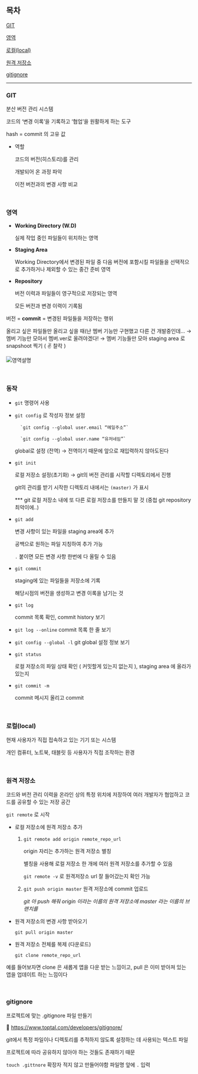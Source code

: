 ## 목차

[GIT](#GIT)

[영역](#영역)  

[로컬(local)](#로컬(local))  

[원격 저장소](#원격_저장소)  

[gitignore](#gitignore)

---

### GIT

분산 버전 관리 시스템

코드의 ‘변경 이록’을 기록하고 ‘협업’을 원활하게 하는 도구

hash = commit 의 고유 값 

- 역할
    
    코드의 버전(히스토리)를 관리
    
    개발되어 온 과정 파악
    
    이전 버전과의 변경 사항 비교
    
</br>

### 영역

- **Working Directory (W.D)**
    
    실제 작업 중인 파일들이 위치하는 영역
    
- **Staging Area**
    
    Working Directory에서 변경된 파일 중 다음 버전에 포함시킬 파일들을 선택적으로 추가하거나 제외할 수 있는 중간 준비 영역
    
- **Repository**
    
    버전 이력과 파일들이 영구적으로 저장되는 영역
    
    모든 버전과 변경 이력이 기록됨

버전 = **commit** = 변경된 파일들을 저장하는 행위

올리고 싶은 파일들만 올리고 싶을 때(난 멤버 기능만 구현했고 다른 건 개발중인데… → 멤버 기능만 모아서 멤버.ver로 올려야겠다! → 멤버 기능들만 모아 staging area 로 snapshoot 찍기 ( ✌️ 찰칵 )

![영역설명](https://github.com/user-attachments/assets/8ea1d105-4557-46a4-b0a0-e4e66dffdc7f)

</br>

### 동작

- `git` 명령어 사용

- `git config` 로 작성자 정보 설정

        `git config --global user.email “메일주소”`

        `git config --global user.name “유저네임”`
    
    global로 설정 (전역)  → 전역이기 때문에 앞으로 재입력하지 않아도된다

- `git init`

    로컬 저장소 설정(초기화) → git의 버전 관리를 시작할 디렉토리에서 진행

    git의 관리를 받기 시작한 디렉토리 내에서는 `(master)` 가 표시

    *** git 로컬 저장소 내에 또 다른 로컬 저장소를 만들지 말 것 (중첩 git repository 최악이에..)

- `git add`

    변경 사항이 있는 파일을 staging area에 추가

    공백으로 원하는 파일 지칭하여 추가 가능

    `.` 붙이면 모든 변경 사항 한번에 다 올릴 수 있음

- `git commit`

    staging에 있는 파일들을 저장소에 기록

    해당시점의 버전을 생성하고 변경 이록을 남기는 것

- `git log`

    commit 목록 확인, commit history 보기

- `git log --online` commit 목록 한 줄 보기

- `git config --global -l` git global 설정 정보 보기

- `git status`

    로컬 저장소의 파일 상태 확인 ( 커밋할게 있는지 없는지 ), staging area 에 올라가 있는지

- `git commit -m`

    commit 메시지 올리고 commit

</br>
    
### 로컬(local)

현재 사용자가 직접 접속하고 있는 기기 또는 시스템

개인 컴퓨터, 노트북, 태블릿 등 사용자가 직접 조작하는 환경  

</br>
    
### 원격 저장소

코드와 버전 관리 이력을 온라인 상의 특정 위치에 저장하여 여러 개발자가 협업하고 코드를 공유할 수 있는 저장 공간

`git remote` 로 시작

- 로컬 저장소에 원격 저장소 추가
  
    1. `git remote add origin remote_repo_url`
    
        origin 자리는 추가하는 원격 저장소 별칭
    
        별칭을 사용해 로컬 저장소 한 개에 여러 원격 저장소를 추가할 수 있음 
    
        `git remote -v`  로 원격저장소 url 잘 들어갔는지 확인 가능
    
    2. `git push origin master` 원격 저장소에 commit 업로드
       
        *git 아 push 해줘 origin 이라는 이름의 원격 저장소에 master 라는 이름의 브랜치를*

- 원격 저장소의 변경 사항 받아오기
    
    `git pull origin master` 
    
- 원격 저장소 전체를 복제 (다운로드)
    
    `git clone remote_repo_url`
    

예를 들어보자면 clone 은 새롭게 앱을 다운 받는 느낌이고, pull 은 이미 받아져 있는 앱을 업데이트 하는 느낌이다

</br>
    
### gitignore

프로젝트에 맞는 .gitignore 파일 만들기

🔗 https://www.toptal.com/developers/gitignore/

git에서 특정 파일이나 디렉토리를 추적하지 않도록 설정하는 데 사용되는 텍스트 파일

프로젝트에 따라 공유하지 않아야 하는 것들도 존재하기 때문

`touch .gittnore` 확장자 적지 않고 만들어야함 파일명 앞에 `.` 입력

 
